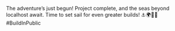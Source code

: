 The adventure’s just begun! Project complete, and the seas beyond localhost await. Time to set sail for even greater builds! ⚓🌍🏴‍☠️ #BuildInPublic
